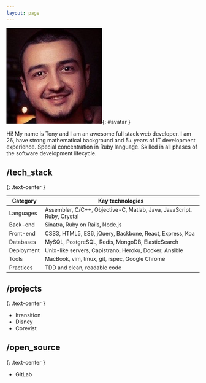 ```yaml
---
layout: page
---
```


![avatar](/assets/images/ava_crop.jpeg){: #avatar }

Hi! My name is Tony and I am an awesome full stack web developer.
I am 26, have strong mathematical background and 5+ years of IT development experience.
Special concentration in Ruby language. Skilled in all phases of the software development lifecycle.

## /tech\_stack
{: .text-center }

| Category   | Key technologies |
|------------|------------------|
| Languages  | Assembler, C/C++, Objective-C, Matlab, Java, JavaScript, Ruby, Crystal |
| Back-end   | Sinatra, Ruby on Rails, Node.js |
| Front-end  | CSS3, HTML5, ES6, jQuery, Backbone, React, Express, Koa |
| Databases  | MySQL, PostgreSQL, Redis, MongoDB, ElasticSearch |
| Deployment | Unix-like servers, Capistrano, Heroku, Docker, Ansible |
| Tools      | MacBook, vim, tmux, git, rspec, Google Chrome |
| Practices  | TDD and clean, readable code |

## /projects
{: .text-center }

* Itransition
* Disney
* Corevist

## /open\_source
{: .text-center }

* GitLab
